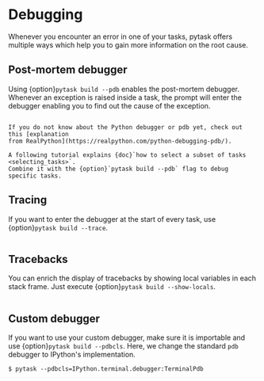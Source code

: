 # Debugging

Whenever you encounter an error in one of your tasks, pytask offers multiple ways which
help you to gain more information on the root cause.

## Post-mortem debugger

Using {option}`pytask build --pdb` enables the post-mortem debugger. Whenever an
exception is raised inside a task, the prompt will enter the debugger enabling you to
find out the cause of the exception.

```{include} ../_static/md/pdb.md
```

```{tip}
If you do not know about the Python debugger or pdb yet, check out this [explanation
from RealPython](https://realpython.com/python-debugging-pdb/).
```

```{note}
A following tutorial explains {doc}`how to select a subset of tasks <selecting_tasks>`.
Combine it with the {option}`pytask build --pdb` flag to debug specific tasks.
```

## Tracing

If you want to enter the debugger at the start of every task, use
{option}`pytask build --trace`.

```{include} ../_static/md/trace.md
```

## Tracebacks

You can enrich the display of tracebacks by showing local variables in each stack frame.
Just execute {option}`pytask build --show-locals`.

```{include} ../_static/md/show-locals.md
```

## Custom debugger

If you want to use your custom debugger, make sure it is importable and use
{option}`pytask build --pdbcls`. Here, we change the standard `pdb` debugger to
IPython's implementation.

```console
$ pytask --pdbcls=IPython.terminal.debugger:TerminalPdb
```
